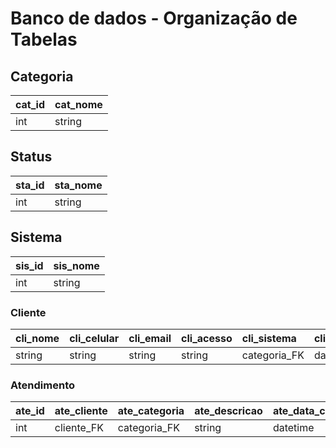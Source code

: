 # Banco de dados - Organização de Tabelas


## Categoria
| cat_id | cat_nome |
| :--- | :--- |
| int | string |

## Status
| sta_id | sta_nome |
| :--- | :--- |
| int | string |

## Sistema
| sis_id | sis_nome |
| :--- | :--- |
| int | string |

### Cliente

| cli_nome | cli_celular | cli_email | cli_acesso | cli_sistema | cli_ultimo_acesso |
| :--- | :--- | :--- | :--- | :--- | :--- |
| string | string | string | string | categoria_FK | datetime |

### Atendimento

| ate_id | ate_cliente | ate_categoria | ate_descricao | ate_data_criacao | ate_status | 
| :--- | :--- | :--- | :--- | :--- | :--- |
| int | cliente_FK | categoria_FK | string | datetime | status_FK |


